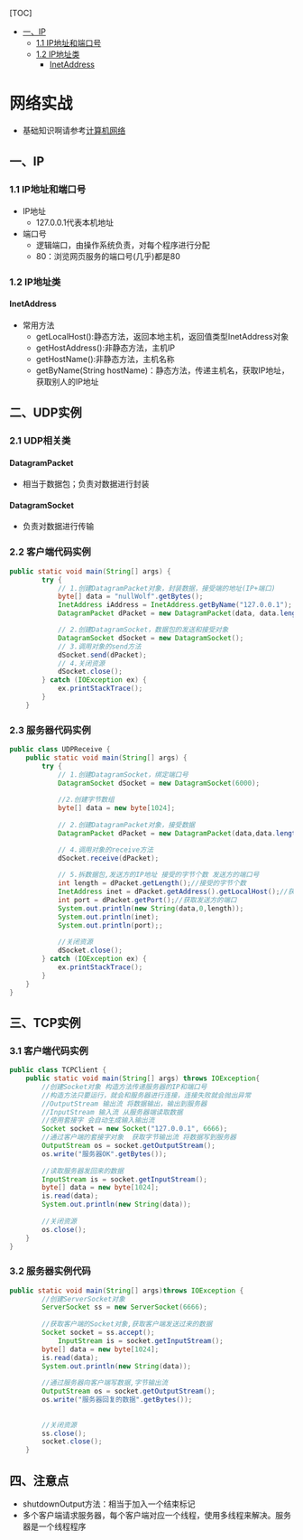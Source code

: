 [TOC]

<!-- TOC -->

  - [一、IP](#一、IP)
      - [1.1 IP地址和端口号](#11-IP地址和端口号)
      - [1.2 IP地址类](#12-IP地址类)
      	- [InetAddress](#InetAddress)

<!-- /TOC -->

# 网络实战

* 基础知识啊请参考[计算机网络](https://github.com/nullWolf007/Notes/blob/master/Java/%E8%AE%A1%E7%AE%97%E6%9C%BA%E7%BD%91%E7%BB%9C%E4%B8%8E%E6%95%B0%E6%8D%AE%E9%80%9A%E4%BF%A1/%E8%AE%A1%E7%AE%97%E6%9C%BA%E7%BD%91%E7%BB%9C.md)

## 一、IP
### 1.1 IP地址和端口号
* IP地址
  * 127.0.0.1代表本机地址
* 端口号
  * 逻辑端口，由操作系统负责，对每个程序进行分配
  * 80：浏览网页服务的端口号(几乎)都是80

### 1.2 IP地址类
#### InetAddress
* 常用方法
  * getLocalHost():静态方法，返回本地主机，返回值类型InetAddress对象
  * getHostAddress():非静态方法，主机IP
  * getHostName():非静态方法，主机名称
  * getByName(String hostName)：静态方法，传递主机名，获取IP地址，获取别人的IP地址

## 二、UDP实例

### 2.1 UDP相关类

#### DatagramPacket
* 相当于数据包；负责对数据进行封装
#### DatagramSocket
* 负责对数据进行传输
### 2.2  客户端代码实例
```java
public static void main(String[] args) {
		try {
			// 1.创建DatagramPacket对象，封装数据，接受端的地址(IP+端口)
			byte[] data = "nullWolf".getBytes();
			InetAddress iAddress = InetAddress.getByName("127.0.0.1");
			DatagramPacket dPacket = new DatagramPacket(data, data.length, iAddress, 6000);

			// 2.创建DatagramSocket，数据包的发送和接受对象
			DatagramSocket dSocket = new DatagramSocket();
			// 3.调用对象的send方法
			dSocket.send(dPacket);
			// 4.关闭资源
			dSocket.close();
		} catch (IOException ex) {
			ex.printStackTrace();
		}
	}
```
### 2.3 服务器代码实例
```java
public class UDPReceive {
	public static void main(String[] args) {
		try {
			// 1.创建DatagramSocket，绑定端口号
			DatagramSocket dSocket = new DatagramSocket(6000);
			
			//2.创建字节数组
			byte[] data = new byte[1024];
			
			// 2.创建DatagramPacket对象，接受数据
			DatagramPacket dPacket = new DatagramPacket(data,data.length);

			// 4.调用对象的receive方法
			dSocket.receive(dPacket);
		
			// 5.拆数据包,发送方的IP地址 接受的字节个数 发送方的端口号
			int length = dPacket.getLength();//接受的字节个数
			InetAddress inet = dPacket.getAddress().getLocalHost();//获取发送方的地址
			int port = dPacket.getPort();//获取发送方的端口
			System.out.println(new String(data,0,length));
			System.out.println(inet);
			System.out.println(port);;
			
			//关闭资源
			dSocket.close();
		} catch (IOException ex) {
			ex.printStackTrace();
		}
	}
}
```

## 三、TCP实例

### 3.1 客户端代码实例
```java
public class TCPClient {
	public static void main(String[] args) throws IOException{
		//创建Socket对象 构造方法传递服务器的IP和端口号
		//构造方法只要运行，就会和服务器进行连接，连接失败就会抛出异常
		//OutputStream 输出流 将数据输出，输出到服务器
		//InputStream 输入流 从服务器端读取数据
		//使用套接字 会自动生成输入输出流
		Socket socket = new Socket("127.0.0.1", 6666);
		//通过客户端的套接字对象  获取字节输出流 将数据写到服务器
		OutputStream os = socket.getOutputStream();
		os.write("服务器OK".getBytes());
		
		//读取服务器发回来的数据
		InputStream is = socket.getInputStream();
		byte[] data = new byte[1024];
		is.read(data);
		System.out.println(new String(data));
		
		//关闭资源
		os.close();
	}
}
```
### 3.2 服务器实例代码
```java
public static void main(String[] args)throws IOException {
		//创建ServerSocket对象
		ServerSocket ss = new ServerSocket(6666);
		
		//获取客户端的Socket对象,获取客户端发送过来的数据
		Socket socket = ss.accept();
        	InputStream is = socket.getInputStream();
		byte[] data = new byte[1024];
		is.read(data);
		System.out.println(new String(data));
        
		//通过服务器向客户端写数据,字节输出流
		OutputStream os = socket.getOutputStream();
		os.write("服务器回复的数据".getBytes());
		
		
		//关闭资源
		ss.close();
		socket.close();
	}
```

## 四、注意点
* shutdownOutput方法：相当于加入一个结束标记
* 多个客户端请求服务器，每个客户端对应一个线程，使用多线程来解决。服务器是一个线程程序
